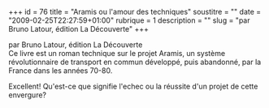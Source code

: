 +++
id = 76
title = "Aramis ou l'amour des techniques"
soustitre = ""
date = "2009-02-25T22:27:59+01:00"
rubrique = 1
description = ""
slug = "par Bruno Latour, édition La Découverte"
+++

<div class="chapo">par Bruno Latour, édition La Découverte</div>
Ce livre est un roman technique sur le projet Aramis, un système révolutionnaire de transport en commun développé, puis abandonné, par la France dans les années 70-80.

Excellent! Qu'est-ce que signifie l'echec ou la réussite d'un projet de cette envergure?